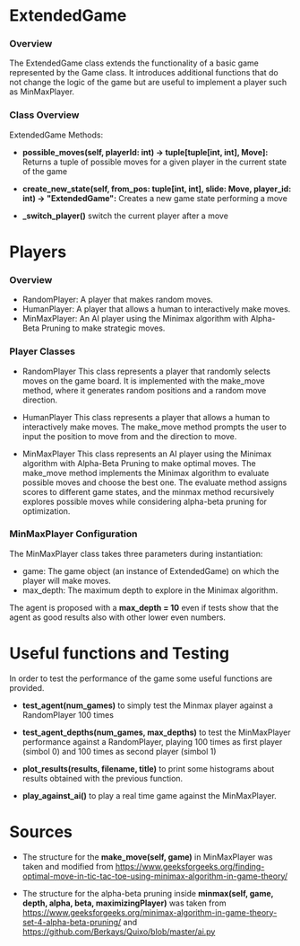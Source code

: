 # ExtendedGame

### Overview

The ExtendedGame class extends the functionality of a basic game represented by the Game class. It introduces additional functions that do not change the logic of the game but are useful to implement a player such as MinMaxPlayer.

### Class Overview

ExtendedGame
Methods:

- **possible_moves(self, playerId: int) -> tuple[tuple[int, int], Move]:** Returns a tuple of possible moves for a given player in the current state of the game
- **create_new_state(self, from_pos: tuple[int, int], slide: Move, player_id: int) -> "ExtendedGame":** Creates a new game state performing a move

- **_switch_player()** switch the current player after a move

# Players

### Overview

- RandomPlayer: A player that makes random moves.
- HumanPlayer: A player that allows a human to interactively make moves.
- MinMaxPlayer: An AI player using the Minimax algorithm with Alpha-Beta Pruning to make strategic moves.

### Player Classes

- RandomPlayer
  This class represents a player that randomly selects moves on the game board. It is implemented with the make_move method, where it generates random positions and a random move direction.

- HumanPlayer
  This class represents a player that allows a human to interactively make moves. The make_move method prompts the user to input the position to move from and the direction to move.

- MinMaxPlayer
  This class represents an AI player using the Minimax algorithm with Alpha-Beta Pruning to make optimal moves. The make_move method implements the Minimax algorithm to evaluate possible moves and choose the best one. The evaluate method assigns scores to different game states, and the minmax method recursively explores possible moves while considering alpha-beta pruning for optimization.

### MinMaxPlayer Configuration

The MinMaxPlayer class takes three parameters during instantiation:

- game: The game object (an instance of ExtendedGame) on which the player will make moves.
- max_depth: The maximum depth to explore in the Minimax algorithm.

The agent is proposed with a __max_depth = 10__ even if tests show that the agent as good results also with other lower even numbers.

# Useful functions and Testing

In order to test the performance of the game some useful functions are provided.

- __test_agent(num_games)__ to simply test the Minmax player against a RandomPlayer 100 times

- __test_agent_depths(num_games, max_depths)__ to test the MinMaxPlayer performance against a RandomPlayer, playing 100 times as first player (simbol 0) and 100 times as second player (simbol 1)

- __plot_results(results, filename, title)__ to print some histograms about results obtained with the previous function.

- __play_against_ai()__ to play a real time game against the MinMaxPlayer.

# Sources

- The structure for the __make_move(self, game)__ in MinMaxPlayer was taken and modified from https://www.geeksforgeeks.org/finding-optimal-move-in-tic-tac-toe-using-minimax-algorithm-in-game-theory/ 

- The structure for the alpha-beta pruning inside __minmax(self,
        game,
        depth,
        alpha, 
        beta, 
        maximizingPlayer)__ was taken from https://www.geeksforgeeks.org/minimax-algorithm-in-game-theory-set-4-alpha-beta-pruning/ and https://github.com/Berkays/Quixo/blob/master/ai.py

